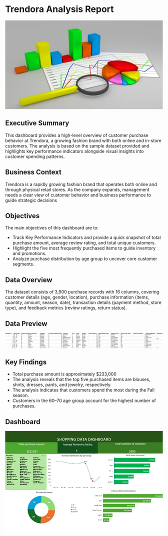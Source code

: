 # Trendora Analysis Report

![Header viz](Excel-viz.png)

## Executive Summary
This dashboard provides a high-level overview of customer purchase behavior at Trendora, a growing fashion brand with both online and in-store customers. The analysis is based on the sample dataset provided and highlights key performance indicators alongside visual insights into customer spending patterns.

## Business Context
Trendora is a rapidly growing fashion brand that operates both online and through physical retail stores. As the company expands, management needs a clear view of customer behavior and business performance to guide strategic decisions

## Objectives
The main objectives of this dashboard are to:
- Track Key Performance Indicators and provide a quick snapshot of total purchase amount, average review rating, and total unique customers.
- Highlight the five most frequently purchased items to guide inventory and promotions.
- Analyze purchase distribution by age group to uncover core customer segments.

## Data Overview
The dataset consists of 3,900 purchase records with 16 columns, covering customer details (age, gender, location), purchase information (items, quantity, amount, season, date), transaction details (payment method, store type), and feedback metrics (review ratings, return status).

## Data Preview
![Data preview](Excel-dataset-viz.png)

## Key Findings
- Total purchase amount is approximately $233,000
- The analysis reveals that the top five purchased items are blouses, shirts, dresses, pants, and jewelry, respectively.
- The analysis indicates that customers spend the most during the Fall season.
- Customers in the 60–70 age group account for the highest number of purchases.

## Dashboard
 ![trendora dashboard](Dashboard-viz.png)





